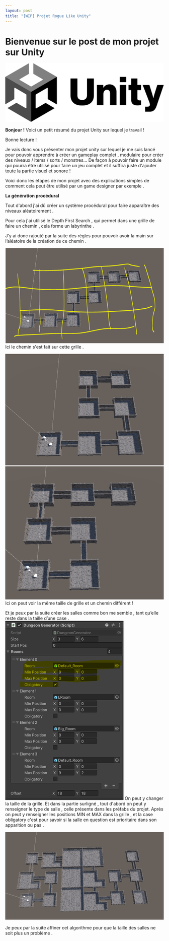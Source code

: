```yaml
---
layout: post
title: "[WIP] Projet Rogue Like Unity"
---
```


# Bienvenue sur le post de mon projet sur Unity

![Unity](\assets\images\Unity.png)

**Bonjour !** Voici un petit résumé du projet Unity sur lequel je travail !

Bonne lecture !

Je vais donc vous présenter mon projet unity sur lequel je me suis lancé pour pouvoir apprendre à créer un gameplay complet , modulaire pour créer des niveaux / items / sorts / monstres... De façon à pouvoir faire un module qui pourra être utilisé pour faire un jeu complet et il suffira juste d'ajouter toute la partie visuel et sonore !

Voici donc les étapes de mon projet avec des explications simples de comment cela peut être utilisé par un game designer par exemple .

**La génération procédural**

Tout d'abord j'ai dû créer un système procédural pour faire apparaître des niveaux aléatoirement .

Pour cela j'ai utilisé le Depth First Search , qui permet dans une grille de faire un chemin , cela forme un labyrinthe .

J’y ai donc rajouté par la suite des règles pour pouvoir avoir la main sur l’aléatoire de la création de ce chemin .

![Screenshot](\assets\images\RogueLike_3.PNG)
Ici le chemin s'est fait sur cette grille .

![Screenshot](\assets\images\RogueLike_1.PNG)
![Screenshot](\assets\images\RogueLike_2.PNG)
Ici on peut voir la même taille de grille et un chemin différent !

Et je peux par la suite créer les salles comme bon me semble , tant qu’elle reste dans la taille d’une case .
![Screenshot](\assets\images\RogueLike_5.PNG)
On peut y changer la taille de la grille.
Et dans la partie surligné , tout d'abord on peut y renseigner le type de salle , celle présente dans les préfabs du projet.
Après on peut y renseigner les positions MIN et MAX dans la grille , et la case obligatory c'est pour savoir si la salle en question est prioritaire dans son apparition ou pas .

![Screenshot](\assets\images\RogueLike_6.PNG)

Je peux par la suite affiner cet algorithme pour que la taille des salles ne soit plus un problème .
